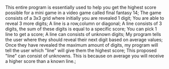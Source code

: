 This entire program is essentially used to help you get the highest score possible for a mini game in a video game called final fantasy 14;
The game consists of a 3x3 grid where initially you are revealed 1 digit;
You are able to reveal 3 more digits;
A line is a row,column or diagonal;
A line consists of 3 digits, the sum of these digits is equal to a specific score;
You can pick 1 line to get a score;
A line can consists of unknown digits;
My program tells the user where they should reveal their next digit based on average values;
Once they have revealed the maximum amount of digits, my program will tell the user which "line" will give them the highest score;
This proposed "line" can consist of unknowns. This is because on average you will receive a higher score than a known line.;
